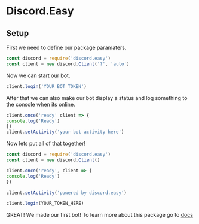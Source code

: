 # Discord.Easy

## Setup
First we need to define our package paramaters.

```js
const discord = require('discord.easy')
const client = new discord.Client('?', 'auto')
```

Now we can start our bot.

```js
client.login('YOUR_BOT_TOKEN')
```

After that we can also make our bot display a status and log something to the console when its online.

```js
client.once('ready' client => {
console.log('Ready')
})
client.setActivity('your bot activity here')
```

Now lets put all of that together!

```js
const discord = require('discord.easy')
const client = new discord.Client()

client.once('ready', client => {
console.log('Ready')
})

client.setActivity('powered by discord.easy')

client.login(YOUR_TOKEN_HERE)
```

GREAT! We made our first bot! To learn more about this package go to [docs](https://github.com/pog-sister/discord.easy/blob/main/Docs.md)
